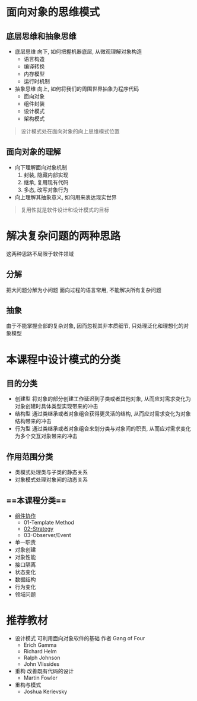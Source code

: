 # 面向对象的思维模式
## 底层思维和抽象思维
- 底层思维
    向下, 如何把握机器底层, 从微观理解对象构造
    - 语言构造
    - 编译转换
    - 内存模型
    - 运行时机制
- 抽象思维
    向上, 如何将我们的周围世界抽象为程序代码
    - 面向对象
    - 组件封装
    - 设计模式
    - 架构模式

> 设计模式处在面向对象的向上思维模式位置

## 面向对象的理解
- 向下理解面向对象机制
    1. 封装, 隐藏内部实现
    1. 继承, 复用现有代码
    1. 多态, 改写对象行为
- 向上理解其抽象意义, 如何用来表达现实世界

> 复用性就是软件设计和设计模式的目标

# 解决复杂问题的两种思路
这两种思路不局限于软件领域
## 分解
把大问题分解为小问题
面向过程的语言常用, 不能解决所有复杂问题

## 抽象
由于不能掌握全部的复杂对象, 因而忽视其非本质细节, 只处理泛化和理想化的对象模型

# 本课程中设计模式的分类
## 目的分类
- 创建型
    将对象的部分创建工作延迟到子类或者其他对象, 从而应对需求变化为对象创建时具体类型实现带来的冲击
- 结构型
    通过类继承或者对象组合获得更灵活的结构, 从而应对需求变化为对象结构带来的冲击
- 行为型
    通过类继承或者对象组合来划分类与对象间的职责, 从而应对需求变化为多个交互对象带来的冲击

## 作用范围分类
- 类模式处理类与子类的静态关系
- 对象模式处理对象间的动态关系

## ==本课程分类==
- [组件协作](<component collaboration/>)
    - 01-Template Method
    - [02-Strategy](<component collaboration/02-Strategy/>)
    - 03-Observer/Event
- 单一职责
- 对象创建
- 对象性能
- 接口隔离
- 状态变化
- 数据结构
- 行为变化
- 领域问题

# 推荐教材
- 设计模式 可利用面向对象软件的基础
    作者 Gang of Four
    - Erich Gamma
    - Richard Helm
    - Ralph Johnson
    - John Vlissides
- 重构 改善既有代码的设计
    - Martin Fowler
- 重构与模式
    - Joshua Kerievsky
